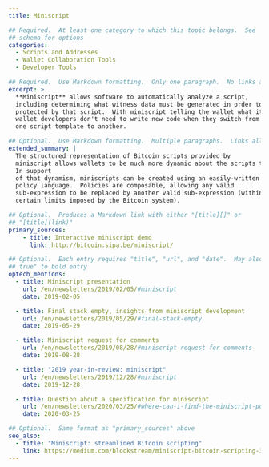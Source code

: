 ```yaml
---
title: Miniscript

## Required.  At least one category to which this topic belongs.  See
## schema for options
categories:
  - Scripts and Addresses
  - Wallet Collaboration Tools
  - Developer Tools

## Required.  Use Markdown formatting.  Only one paragraph.  No links allowed.
excerpt: >
  **Miniscript** allows software to automatically analyze a script,
  including determining what witness data must be generated in order to spend bitcoins
  protected by that script.  With miniscript telling the wallet what it needs to do,
  wallet developers don't need to write new code when they switch from
  one script template to another.

## Optional.  Use Markdown formatting.  Multiple paragraphs.  Links allowed.
extended_summary: |
  The structured representation of Bitcoin scripts provided by
  miniscript allows wallets to be much more dynamic about the scripts they use.
  In support
  of that dynamism, miniscripts can be created using an easily-written
  policy language.  Policies are composable, allowing any valid
  sub-expression to be replaced by another valid sub-expression (within
  certain limits imposed by the Bitcoin system).

## Optional.  Produces a Markdown link with either "[title][]" or
## "[title](link)"
primary_sources:
    - title: Interactive miniscript demo
      link: http://bitcoin.sipa.be/miniscript/

## Optional.  Each entry requires "title", "url", and "date".  May also use "feature:
## true" to bold entry
optech_mentions:
  - title: Miniscript presentation
    url: /en/newsletters/2019/02/05/#miniscript
    date: 2019-02-05

  - title: Final stack empty, insights from miniscript development
    url: /en/newsletters/2019/05/29/#final-stack-empty
    date: 2019-05-29

  - title: Miniscript request for comments
    url: /en/newsletters/2019/08/28/#miniscript-request-for-comments
    date: 2019-08-28

  - title: "2019 year-in-review: miniscript"
    url: /en/newsletters/2019/12/28/#miniscript
    date: 2019-12-28

  - title: Question about a specification for miniscript
    url: /en/newsletters/2020/03/25/#where-can-i-find-the-miniscript-policy-language-specification
    date: 2020-03-25

## Optional.  Same format as "primary_sources" above
see_also:
  - title: "Miniscript: streamlined Bitcoin scripting"
    link: https://medium.com/blockstream/miniscript-bitcoin-scripting-3aeff3853620
---
```

